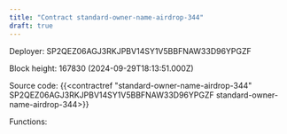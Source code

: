 ```yaml
---
title: "Contract standard-owner-name-airdrop-344"
draft: true
---
```

Deployer: SP2QEZ06AGJ3RKJPBV14SY1V5BBFNAW33D96YPGZF


 



Block height: 167830 (2024-09-29T18:13:51.000Z)

Source code: {{<contractref "standard-owner-name-airdrop-344" SP2QEZ06AGJ3RKJPBV14SY1V5BBFNAW33D96YPGZF standard-owner-name-airdrop-344>}}

Functions:


